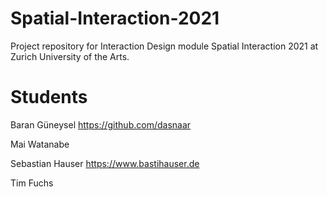 # Spatial-Interaction-2021
Project repository for Interaction Design module Spatial Interaction 2021 at Zurich University of the Arts.

# Students
Baran Güneysel https://github.com/dasnaar

Mai Watanabe 

Sebastian Hauser https://www.bastihauser.de

Tim Fuchs

